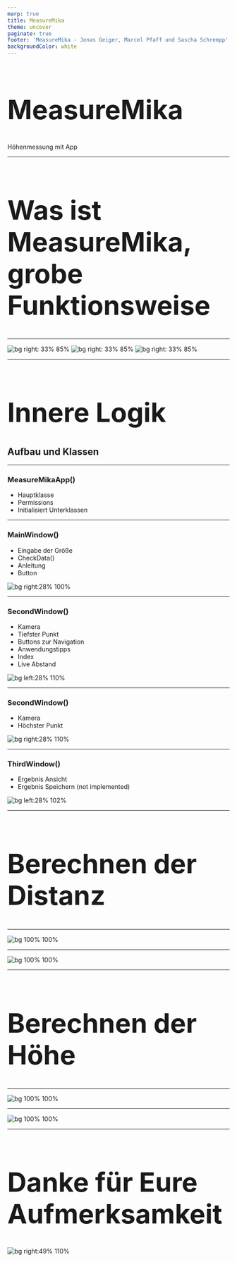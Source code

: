 ```yaml
---
marp: true
title: MeasureMika
theme: uncover
paginate: true
footer: 'MeasureMika - Jonas Geiger, Marcel Pfaff und Sascha Schrempp'
backgroundColor: white
---
```


<style>
    footer {
        font-size: 25px;
    }
</style>

<!-- _paginate: false -->
<!-- _footer: 'Jonas Geiger, Marcel Pfaff und Sascha Schrempp' -->

<style scoped>
    h1 {
        font-size: 124px;
    }
    footer {
        font-size: 40px;
        color: black;
    }
</style>

# MeasureMika

Höhenmessung mit App
<!-- Powereinstieg  -->

---

# Was ist MeasureMika, grobe Funktionsweise

---

<!-- _backgroundColor: #222222-->
![bg right: 33% 85%](images/StartScreen.png)
![bg right: 33% 85%](images/KameraSrceen.png)
![bg right: 33% 85%](images/ErgebnisAnsicht.png)
<!-- _footer: '' -->
<!-- _paginate: false -->

---

# Innere Logik

## Aufbau und Klassen

---

### MeasureMikaApp()

- Hauptklasse
- Permissions
- Initialisiert Unterklassen

---

### MainWindow()

- Eingabe der Größe
- CheckData()
- Anleitung
- Button

![bg right:28% 100%](images/StartScreen.png)

---

### SecondWindow()

- Kamera
- Tiefster Punkt
- Buttons zur Navigation
- Anwendungstipps
- Index
- Live Abstand

![bg left:28% 110%](images/KameraSrceen.png)

---

### SecondWindow()

- Kamera
- Höchster Punkt

![bg right:28% 110%](images/KameraScreen2.png)

---

### ThirdWindow()

- Ergebnis Ansicht
- Ergebnis Speichern
(not implemented)

![bg left:28% 102%](images/ErgebnisAnsicht.png)

---

# Berechnen der Distanz

---

![bg 100% 100%](images/math1.png)

---

![bg 100% 100%](images/math2.png)

---

# Berechnen der Höhe

---

<!-- _footer: '' -->
<!-- _paginate: false -->

![bg 100% 100%](images/math3.png)

---

<!-- _footer: '' -->
<!-- _paginate: false -->

![bg 100% 100%](images/math4.png)

---

<style scoped>
    tr {
        font-size: 30px;
        font-weight: bold;
    }
    h1 {
        font-size: 60px;
    }
</style>

# Danke für Eure Aufmerksamkeit

![bg right:49% 110%](images/RocketStonks.jpg)
